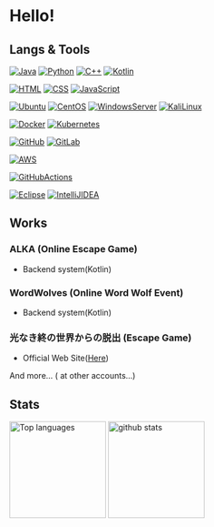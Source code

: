 # Hello!

## Langs & Tools
[![Java](https://img.shields.io/badge/Java-2015~-blue?style=for-the-badge&logo=java)]()
[![Python](https://img.shields.io/badge/Python-2018~-blue?style=for-the-badge&logo=python)]()
[![C++](https://img.shields.io/badge/C%2B%2B-2019~-blue?style=for-the-badge&logo=C%2B%2B)]()
[![Kotlin](https://img.shields.io/badge/Kotlin-2021~-blue?style=for-the-badge&logo=kotlin)]()

[![HTML](https://img.shields.io/badge/HTML-2015~-blue?style=for-the-badge&logo=HTML5)]()
[![CSS](https://img.shields.io/badge/CSS-2015~-blue?style=for-the-badge&logo=CSS3)]()
[![JavaScript](https://img.shields.io/badge/JavaScript-2015~-blue?style=for-the-badge&logo=JavaScript)]()

[![Ubuntu](https://img.shields.io/badge/Ubuntu-2019~-blue?style=for-the-badge&logo=Ubuntu)]()
[![CentOS](https://img.shields.io/badge/CentOS-2019~-blue?style=for-the-badge&logo=CentOS)]()
[![WindowsServer](https://img.shields.io/badge/Windows%20Server-2020~-blue?style=for-the-badge&logo=Windows)]()
[![KaliLinux](https://img.shields.io/badge/KaliLinux-2021~-blue?style=for-the-badge&logo=Kali%20Linux)]()

[![Docker](https://img.shields.io/badge/Docker-2021~-blue?style=for-the-badge&logo=docker)]()
[![Kubernetes](https://img.shields.io/badge/Kubernetes-2022~-blue?style=for-the-badge&logo=Kubernetes)]()

[![GitHub](https://img.shields.io/badge/GitHub-2017~-blue?style=for-the-badge&logo=GitHub)]()
[![GitLab](https://img.shields.io/badge/GitLab-2018~-blue?style=for-the-badge&logo=GitLab)]()

[![AWS](https://img.shields.io/badge/AWS-2021~-blue?style=for-the-badge&logo=Amazon%20AWS)]()

[![GitHubActions](https://img.shields.io/badge/GitHub%20Actions-2020~-blue?style=for-the-badge&logo=GitHub%20Actions)]()

[![Eclipse](https://img.shields.io/badge/Eclipse-2015~-blue?style=for-the-badge&logo=EclipseIDE)]()
[![IntelliJIDEA](https://img.shields.io/badge/IntelliJ%20IDEA-2018~-blue?style=for-the-badge&logo=IntelliJ%20IDEA)]()

## Works

### ALKA (Online Escape Game)
- Backend system(Kotlin)

### WordWolves (Online Word Wolf Event)
- Backend system(Kotlin)

### 光なき終の世界からの脱出 (Escape Game)
- Official Web Site([Here](https://endworld.calette.net))

And more... ( at other accounts...)

## Stats
<p align="left"> 
  <img alt="Top languages" height="170px" src="https://github-readme-stats.vercel.app/api/top-langs/?username=5hrz&layout=compact&show_icons=true&theme=onedark" />
  <img alt="github stats" height="170px" src="https://github-readme-stats.vercel.app/api?username=5hrz&theme=onedark&show_icons=ture" />
</p>
